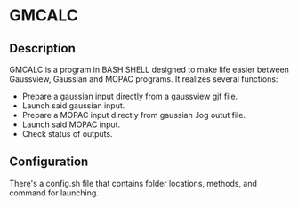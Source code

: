 # GMCALC

## Description

GMCALC is a program in BASH SHELL designed to make life easier between Gaussview, Gaussian and MOPAC programs.
It realizes several functions:
- Prepare a gaussian input directly from a gaussview gjf file.
- Launch said gaussian input.
- Prepare a MOPAC input directly from gaussian .log outut file.
- Launch said MOPAC input.
- Check status of outputs.

## Configuration

There's a config.sh file that contains folder locations, methods, and command for launching.
